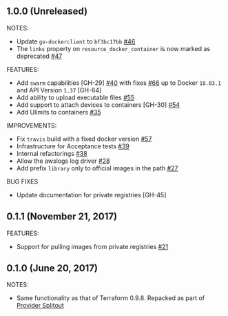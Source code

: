 ## 1.0.0 (Unreleased)

NOTES:
* Update `go-dockerclient` to `bf3bc17bb` [#46](https://github.com/terraform-providers/terraform-provider-docker/pull/46)
* The `links` property on `resource_docker_container` is now marked as deprecated [#47](https://github.com/terraform-providers/terraform-provider-docker/pull/47)

FEATURES:
* Add `swarm` capabilities [GH-29] [#40](https://github.com/terraform-providers/terraform-provider-docker/pull/40) with fixes [#66](https://github.com/terraform-providers/terraform-provider-docker/pull/66) up to Docker `18.03.1` and API Version `1.37` [GH-64]
* Add ability to upload executable files [#55](https://github.com/terraform-providers/terraform-provider-docker/pull/55)
* Add support to attach devices to containers [GH-30] [#54](https://github.com/terraform-providers/terraform-provider-docker/pull/54)
* Add Ulimits to containers [#35](https://github.com/terraform-providers/terraform-provider-docker/pull/35)

IMPROVEMENTS:
* Fix `travis` build with a fixed docker version [#57](https://github.com/terraform-providers/terraform-provider-docker/pull/57)
* Infrastructure for Acceptance tests [#39](https://github.com/terraform-providers/terraform-provider-docker/pull/39)
* Internal refactorings [#38](https://github.com/terraform-providers/terraform-provider-docker/pull/38)
* Allow the awslogs log driver [#28](https://github.com/terraform-providers/terraform-provider-docker/pull/28)
* Add prefix `library` only to official images in the path [#27](https://github.com/terraform-providers/terraform-provider-docker/pull/27)

BUG FIXES
* Update documentation for private registries [GH-45]

## 0.1.1 (November 21, 2017)

FEATURES:
* Support for pulling images from private registries [#21](https://github.com/terraform-providers/terraform-provider-docker/issues/21)

## 0.1.0 (June 20, 2017)

NOTES:

* Same functionality as that of Terraform 0.9.8. Repacked as part of [Provider Splitout](https://www.hashicorp.com/blog/upcoming-provider-changes-in-terraform-0-10/)
